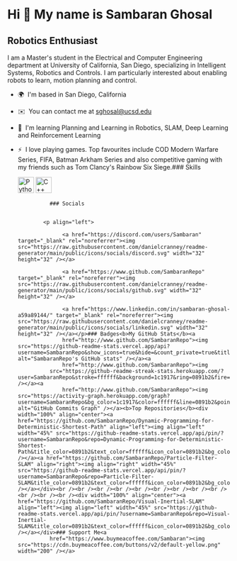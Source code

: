 Hi 👋 My name is Sambaran Ghosal
================================

Robotics Enthusiast
-------------------

I am a Master's student in the Electrical and Computer Engineering department at University of California, San Diego, specializing in Intelligent Systems, Robotics and Controls. I am particularly interested about enabling robots to learn, motion planning and control.

*   🌍  I'm based in San Diego, California
*   ✉️  You can contact me at [sghosal@ucsd.edu](mailto:sghosal@ucsd.edu)
*   🧠  I'm learning Planning and Learning in Robotics, SLAM, Deep Learning and Reinforcement Learning
*   ⚡  I love playing games. Top favourites include COD Modern Warfare Series, FIFA, Batman Arkham Series and also competitive gaming with my friends such as Tom Clancy's Rainbow Six Siege.### Skills<p align="left">
                                <a href="https://www.python.org/" target="_blank" rel="noreferrer"><img src="https://raw.githubusercontent.com/danielcranney/readme-generator/main/public/icons/skills/python-colored.svg" width="36" height="36" alt="Python" /></a>
                                <a href="https://docs.microsoft.com/en-us/cpp/?view=msvc-170" target="_blank" rel="noreferrer"><img src="https://raw.githubusercontent.com/danielcranney/readme-generator/main/public/icons/skills/cplusplus-colored.svg" width="36" height="36" alt="C++" /></a>
                    </p>
                    
                  ### Socials
                  
                  
                <p align="left">
                          
                      <a href="https://discord.com/users/Sambaran" target="_blank" rel="noreferrer"><img src="https://raw.githubusercontent.com/danielcranney/readme-generator/main/public/icons/socials/discord.svg" width="32" height="32" /></a>
                          
                      <a href="https://www.github.com/SambaranRepo" target="_blank" rel="noreferrer"><img src="https://raw.githubusercontent.com/danielcranney/readme-generator/main/public/icons/socials/github.svg" width="32" height="32" /></a>
                          
                      <a href="https://www.linkedin.com/in/sambaran-ghosal-a59a89144/" target="_blank" rel="noreferrer"><img src="https://raw.githubusercontent.com/danielcranney/readme-generator/main/public/icons/socials/linkedin.svg" width="32" height="32" /></a></p>### Badges<b>My GitHub Stats</b><a
                      href="http://www.github.com/SambaranRepo"><img src="https://github-readme-stats.vercel.app/api?username=SambaranRepo&show_icons=true&hide=&count_private=true&title_color=0891b2&text_color=ffffff&icon_color=0891b2&bg_color=1c1917&hide_border=true&show_icons=true" alt="SambaranRepo's GitHub stats" /></a><a
                      href="http://www.github.com/SambaranRepo"><img
                  src="https://github-readme-streak-stats.herokuapp.com/?user=SambaranRepo&stroke=ffffff&background=1c1917&ring=0891b2&fire=0891b2&currStreakNum=ffffff&currStreakLabel=0891b2&sideNums=ffffff&sideLabels=ffffff&dates=ffffff&hide_border=true" /></a><a
                      href="http://www.github.com/SambaranRepo"><img src="https://activity-graph.herokuapp.com/graph?username=SambaranRepo&bg_color=1c1917&color=ffffff&line=0891b2&point=ffffff&area_color=1c1917&area=true&hide_border=true&custom_title=GitHub%20Commits%20Graph" alt="GitHub Commits Graph" /></a><b>Top Repositories</b><div width="100%" align="center"><a href="https://github.com/SambaranRepo/Dynamic-Programming-for-Deterministic-Shortest-Path" align="left"><img align="left" width="45%" src="https://github-readme-stats.vercel.app/api/pin/?username=SambaranRepo&repo=Dynamic-Programming-for-Deterministic-Shortest-Path&title_color=0891b2&text_color=ffffff&icon_color=0891b2&bg_color=1c1917&hide_border=true&locale=en" /></a><a href="https://github.com/SambaranRepo/Particle-Filter-SLAM" align="right"><img align="right" width="45%" src="https://github-readme-stats.vercel.app/api/pin/?username=SambaranRepo&repo=Particle-Filter-SLAM&title_color=0891b2&text_color=ffffff&icon_color=0891b2&bg_color=1c1917&hide_border=true&locale=en" /></a></div><br /><br /><br /><br /><br /><br /><br /><br /><br /><br /><br /><br /><div width="100%" align="center"><a href="https://github.com/SambaranRepo/Visual-Inertial-SLAM" align="left"><img align="left" width="45%" src="https://github-readme-stats.vercel.app/api/pin/?username=SambaranRepo&repo=Visual-Inertial-SLAM&title_color=0891b2&text_color=ffffff&icon_color=0891b2&bg_color=1c1917&hide_border=true&locale=en" /></a></div>### Support Me<a
                  href="https://www.buymeacoffee.com/Sambaran"><img src="https://cdn.buymeacoffee.com/buttons/v2/default-yellow.png" width="200" /></a>
